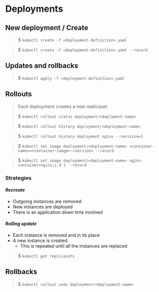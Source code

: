 # Deployments
## New deployment / Create

> $ `kubectl create -f <deployment-definition>.yaml`  

> $ `kubectl create -f <deployment-definition>.yaml --record`  

## Updates and rollbacks

> $ `kubectl apply -f <deployment-definition>.yaml`  



## Rollouts

> Each deployment creates a new replicaset.

> $ `kubectl rollout status deployment/<deplyment-name>`  

> $ `kubectl rollout history deployment/<deployment-name>`  

> $ `kubectl rollout history deployment nginx --revision=1`  

> $ `kubectl set image deployment/<deployment-name> <container-name>=<container-image>:<version> --record`  

> $ `kubectl set image deployment/<deployment-name> nginx-container=nginx:1.9.1 --record`

### Strategies
#### _Recreate_
 - Outgoing instances are removed
 - New instances are deployed
 - There is an application down time involved

#### _Rolling update_
 - Each instance is removed and in its place
 - A new instance is created.
   - This is repeated until all the instances are replaced

> $ `kubectl get replicasets`

## Rollbacks

> $ `kubectl rollout undo deployment/<deployment-name>`